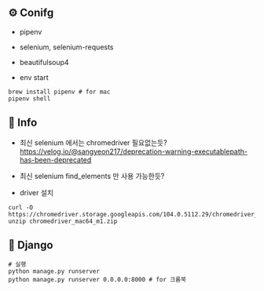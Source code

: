 ## ⚙️ Conifg

- pipenv
- selenium, selenium-requests
- beautifulsoup4

- env start

```shell
brew install pipenv # for mac
pipenv shell
```

## 📝 Info

- 최신 selenium 에서는 chromedriver 필요없는듯?
  https://velog.io/@sangyeon217/deprecation-warning-executablepath-has-been-deprecated

- 최신 selenium find_elements 만 사용 가능한듯?

- driver 설치

```shell
curl -O https://chromedriver.storage.googleapis.com/104.0.5112.29/chromedriver_mac64_m1.zip
unzip chromedriver_mac64_m1.zip
```

## 📝 Django

```
# 실행
python manage.py runserver
python manage.py runserver 0.0.0.0:8000 # for 크롬북
```
